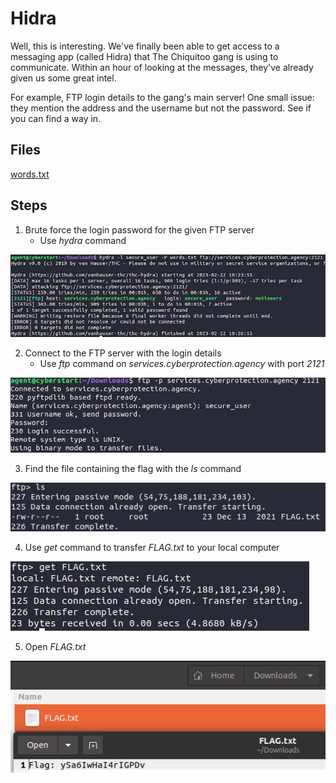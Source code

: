 # Hidra
Well, this is interesting. We've finally been able to get access to a messaging app (called Hidra) that The Chiquitoo gang is using to communicate. Within an hour of looking at the messages, they've already given us some great intel.

For example, FTP login details to the gang's main server! One small issue: they mention the address and the username but not the password. See if you can find a way in.

## Files
[words.txt](/assets/files/words.txt)

## Steps
1. Brute force the login password for the given FTP server
    - Use *hydra* command

![brute force with hydra](/assets/screenshots/hq-08-Hidra/step-1.png)

2. Connect to the FTP server with the login details
    - Use *ftp* command on *services.cyberprotection.agency* with port *2121*

![connect to FTP server](/assets/screenshots/hq-08-Hidra/step-2.png)

3. Find the file containing the flag with the *ls* command

![find flag file with ls](/assets/screenshots/hq-08-Hidra/step-3.png)

4. Use *get* command to transfer *FLAG.txt* to your local computer

![transfer flag file](/assets/screenshots/hq-08-Hidra/step-4.png)

5. Open *FLAG.txt*

![open flag file](/assets/screenshots/hq-08-Hidra/step-5.png)